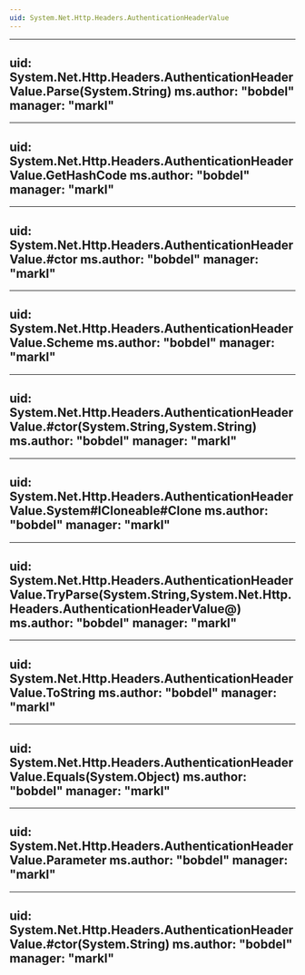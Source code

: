 ```yaml
---
uid: System.Net.Http.Headers.AuthenticationHeaderValue
---
```


---
uid: System.Net.Http.Headers.AuthenticationHeaderValue.Parse(System.String)
ms.author: "bobdel"
manager: "markl"
---

---
uid: System.Net.Http.Headers.AuthenticationHeaderValue.GetHashCode
ms.author: "bobdel"
manager: "markl"
---

---
uid: System.Net.Http.Headers.AuthenticationHeaderValue.#ctor
ms.author: "bobdel"
manager: "markl"
---

---
uid: System.Net.Http.Headers.AuthenticationHeaderValue.Scheme
ms.author: "bobdel"
manager: "markl"
---

---
uid: System.Net.Http.Headers.AuthenticationHeaderValue.#ctor(System.String,System.String)
ms.author: "bobdel"
manager: "markl"
---

---
uid: System.Net.Http.Headers.AuthenticationHeaderValue.System#ICloneable#Clone
ms.author: "bobdel"
manager: "markl"
---

---
uid: System.Net.Http.Headers.AuthenticationHeaderValue.TryParse(System.String,System.Net.Http.Headers.AuthenticationHeaderValue@)
ms.author: "bobdel"
manager: "markl"
---

---
uid: System.Net.Http.Headers.AuthenticationHeaderValue.ToString
ms.author: "bobdel"
manager: "markl"
---

---
uid: System.Net.Http.Headers.AuthenticationHeaderValue.Equals(System.Object)
ms.author: "bobdel"
manager: "markl"
---

---
uid: System.Net.Http.Headers.AuthenticationHeaderValue.Parameter
ms.author: "bobdel"
manager: "markl"
---

---
uid: System.Net.Http.Headers.AuthenticationHeaderValue.#ctor(System.String)
ms.author: "bobdel"
manager: "markl"
---
